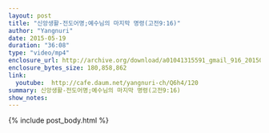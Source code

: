 ```yaml
---
layout: post
title: "신앙생활-전도어명;예수님의 마지막 명령(고전9:16)"
author: "Yangnuri"
date: 2015-05-19
duration: "36:08"
type: "video/mp4"
enclosure_url: http://archive.org/download/a01041315591_gmail_916_201505/%EC%8B%A0%EC%95%99%EC%83%9D%ED%99%9C-%EC%A0%84%EB%8F%84%EC%96%B4%EB%AA%85;%EC%98%88%EC%88%98%EB%8B%98%EC%9D%98%20%EB%A7%88%EC%A7%80%EB%A7%89%20%EB%AA%85%EB%A0%B9(%EA%B3%A0%EC%A0%849;16).mp4
enclosure_bytes_size: 180,858,862 
link:
  youtube:  http://cafe.daum.net/yangnuri-ch/Q6h4/120
summary: 신앙생활-전도어명;예수님의 마지막 명령(고전9:16)
show_notes:
---
```


{% include post_body.html %}
